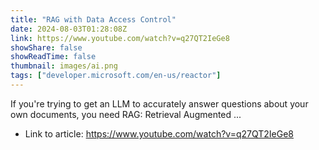 ```yaml
---
title: "RAG with Data Access Control"
date: 2024-08-03T01:28:08Z
link: https://www.youtube.com/watch?v=q27QT2IeGe8
showShare: false
showReadTime: false
thumbnail: images/ai.png
tags: ["developer.microsoft.com/en-us/reactor"]
---
```

If you're trying to get an LLM to accurately answer questions about your own documents, you need RAG: Retrieval Augmented ...

- Link to article: https://www.youtube.com/watch?v=q27QT2IeGe8